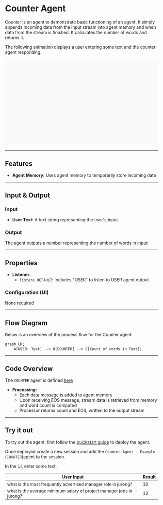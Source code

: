 # Counter Agent

Counter is an agent to demonstrate basic functioning of an agent. It simply appends incoming data from the input stream into agent memory and when data from the stream is finished. It calculates the number of words and returns it. 

The following animation displays a user entering some text and the counter agent responding.

![Demo of Counter agent](/docs/images/counter.gif)

---

## Features

- **Agent Memory:** Uses agent memory to temporarily store incoming data

---

## Input & Output

### Input

- **User Text:** A text string representing the user's input.

### Output

The agent outputs a number representing the number of words in input:

---

## Properties

- **Listener:**
  - `listens.DEFAULT`: Includes "USER" to listen to USER agent output

### Configuration (UI)

None required

---

## Flow Diagram

Below is an overview of the process flow for the Counter agent:

```mermaid
graph LR;
    A[USER: Text] --> B[COUNTER] --> C[Count of words in Text];
```

---

## Code Overview

The `COUNTER` agent is defined [here](https://github.com/rit-git/blue-examples/blob/v0.9/agents/counter/src/counter_agent.py)

- **Processing:**
  - Each data message is added to agent memory
  - Upon receiving EOS message, stream data is retrieved from memory and word count is computed
  - Processor returns count and EOS, written to the output stream

---

## Try it out

To try out the agent, first follow the [quickstart guide](https://github.com/rit-git/blue/blob/v0.9/QUICK-START.md) to deploy the agent.

Once deployed create a new session and add the `Counter Agent - Example` (`COUNTER`)agent to the session.

In the UI, enter some text.

| **User Input** | **Result** |
|--------------------------------|---------|
| what is the most frequently advertised manager role in jurong? | 10 |
| what is the average minimum salary of project manager jobs in jurong? | 12 |

